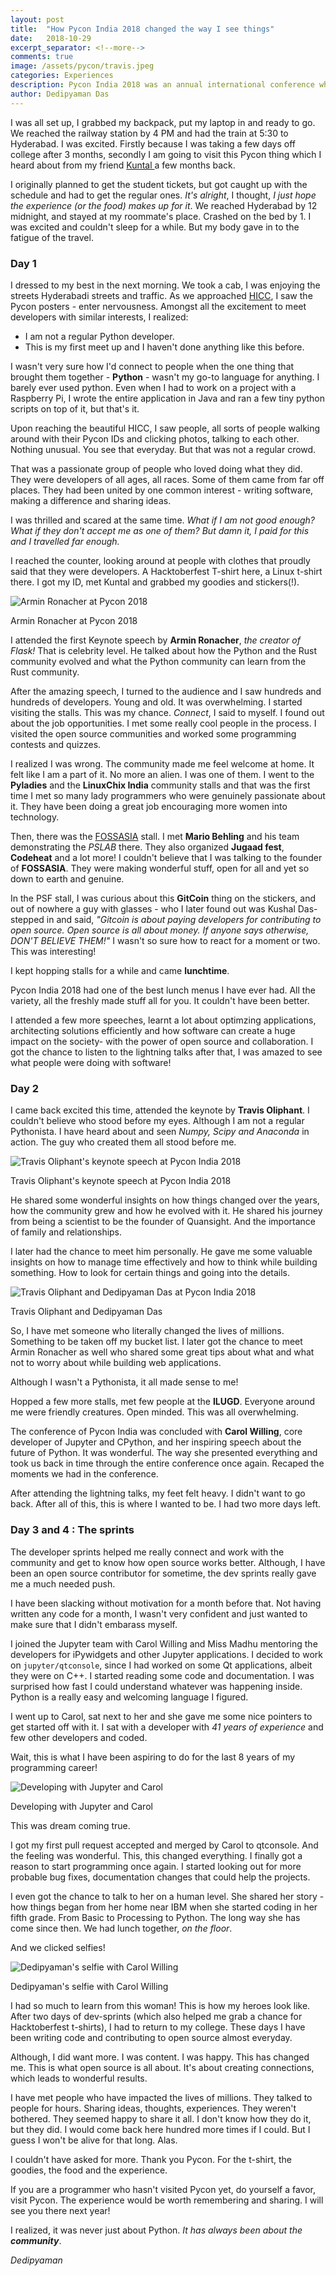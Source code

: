 ```yaml
---
layout: post
title:  "How Pycon India 2018 changed the way I see things"
date:   2018-10-29
excerpt_separator: <!--more-->
comments: true
image: /assets/pycon/travis.jpeg
categories: Experiences
description: Pycon India 2018 was an annual international conference where developers from all over the world came together, connected and shared their experiences. This was an exciting first timer for me and the effect it has had on me has led me to change the way I saw things.
author: Dedipyaman Das
---
```


I was all set up, I grabbed my backpack, put my laptop in and ready to go. We reached the railway station by 4 PM and had the train at 5:30 to Hyderabad. I was excited. Firstly because I was taking a few days off college after 3 months, secondly I am going to visit this Pycon thing which I heard about from my friend <a href="http://hellozee.me" target="_blank"> Kuntal </a> a few months back.
<!--more-->

I originally planned to get the student tickets, but got caught up with the schedule and had to get the regular ones. _It's alright_, I thought, _I just hope the experience (or the food) makes up for it_. We reached Hyderabad by 12 midnight, and stayed at my roommate's place. Crashed on the bed by 1. I was excited and couldn't sleep for a while. But my body gave in to the fatigue of the travel.

### Day 1

I dressed to my best in the next morning. We took a cab, I was enjoying the streets Hyderabadi streets and traffic. As we approached <a href="http://www.hicc.com" target="_blank">HICC</a>, I saw the Pycon posters - enter nervousness. Amongst all the excitement to meet developers with similar interests, I realized:
  - I am not a regular Python developer.
  - This is my first meet up and I haven't done anything like this before.

I wasn't very sure how I'd connect to people when the one thing that brought them together - **Python** - wasn't my go-to language for anything. I barely ever used python. Even when I had to work on a project with a Raspberry Pi, I wrote the entire application in Java and ran a few tiny python scripts on top of it, but that's it.

Upon reaching the beautiful HICC, I saw people, all sorts of people walking around with their Pycon IDs and clicking photos, talking to each other. Nothing unusual. You see that everyday. But that was not a regular crowd. 

That was a passionate group of people who loved doing what they did. They were developers of all ages, all races. Some of them came from far off places. They had been united by one common interest - writing software, making a difference and sharing ideas. 

I was thrilled and scared at the same time. _What if I am not good enough? What if they don't accept me as one of them? But damn it, I paid for this and I travelled far enough._

I reached the counter, looking around at people with clothes that proudly said that they were developers. A Hacktoberfest T-shirt here, a Linux t-shirt there. I got my ID, met Kuntal and grabbed my goodies and stickers(!).

![Armin Ronacher at Pycon 2018](/assets/pycon/armin.jpeg)
<div class="alt">Armin Ronacher at Pycon 2018</div>

I attended the first Keynote speech by **Armin Ronacher**, _the creator of Flask!_ That is celebrity level. He talked about how the Python and the Rust community evolved and what the Python community can learn from the Rust community. 

After the amazing speech, I turned to the audience and I saw hundreds and hundreds of developers. Young and old. It was overwhelming. I started visiting the stalls. This was my chance. _Connect_, I said to myself. I found out about the job opportunities. I met some really cool people in the process. I visited the open source communities and worked some programming contests and quizzes. 

I realized I was wrong. The community made me feel welcome at home. It felt like I am a part of it. No more an alien. I was one of them. I went to the **Pyladies** and the **LinuxChix India** community stalls and that was the first time I met so many lady programmers who were genuinely passionate about it. They have been doing a great job encouraging more women into technology.


Then, there was the <a href="http://fossasia.org" target="_blank">FOSSASIA</a> stall. I met **Mario Behling** and his team demonstrating the _PSLAB_ there. They also organized **Jugaad fest**, **Codeheat** and a lot more! I couldn't believe that I was talking to the founder of **FOSSASIA**. They were making wonderful stuff, open for all and yet so down to earth and genuine. 

In the PSF stall, I was curious about this **GitCoin** thing on the stickers, and out of nowhere a guy with glasses - who I later found out was Kushal Das- stepped in and said, _"Gitcoin is about paying developers for contributing to open source. Open source is all about money. If anyone says otherwise, DON'T BELIEVE THEM!"_ I wasn't so sure how to react for a moment or two. This was interesting!

I kept hopping stalls for a while and came **lunchtime**.

Pycon India 2018 had one of the best lunch menus I have ever had. All the variety, all the freshly made stuff all for you. It couldn't have been better.

I attended a few more speeches, learnt a lot about optimzing applications, architecting solutions efficiently and how software can create a huge impact on the society- with the power of open source and collaboration. I got the chance to listen to the lightning talks after that, I was amazed to see what people were doing with software!

### Day 2

I came back excited this time, attended the keynote by **Travis Oliphant**. I couldn't believe who stood before my eyes. Although I am not a regular Pythonista. I have heard about and seen _Numpy, Scipy and Anaconda_ in action. The guy who created them all stood before me. 

![Travis Oliphant's keynote speech at Pycon India 2018](/assets/pycon/travis.jpeg)
<div class="alt">Travis Oliphant's keynote speech at Pycon India 2018</div>

He shared some wonderful insights on how things changed over the years, how the community grew and how he evolved with it. He shared his journey from being a scientist to be the founder of Quansight. And the importance of family and relationships.

I later had the chance to meet him personally. He gave me some valuable insights on how to manage time effectively and how to think while building something. How to look for certain things and going into the details.

![Travis Oliphant and Dedipyaman Das at Pycon India 2018](/assets/pycon/with-travis.jpeg)
<div class="alt">Travis Oliphant and Dedipyaman Das</div>

So, I have met someone who literally changed the lives of millions. Something to be taken off my bucket list. I later got the chance to meet Armin Ronacher as well who shared some great tips about what and what not to worry about while building web applications. 

Although I wasn't a Pythonista, it all made sense to me!

Hopped a few more stalls, met few people at the **ILUGD**. Everyone around me were friendly creatures. Open minded. This was all overwhelming.

The conference of Pycon India was concluded with **Carol Willing**, core developer of Jupyter and CPython, and her inspiring speech about the future of Python. It was wonderful. The way she presented everything and took us back in time through the entire conference once again. Recaped the moments we had in the conference.

After attending the lightning talks, my feet felt heavy. I didn't want to go back. After all of this, this is where I wanted to be. I had two more days left.

### Day 3 and 4 : The sprints

The developer sprints helped me really connect and work with the community and get to know how open source works better. Although, I have been an open source contributor for sometime, the dev sprints really gave me a much needed push. 

I have been slacking without motivation for a month before that. Not having written any code for a month, I wasn't very confident and just wanted to make sure that I didn't embarass myself.

I joined the Jupyter team with Carol Willing and Miss Madhu mentoring the developers for iPywidgets and other Jupyter applications. I decided to work on `jupyter/qtconsole`, since I had worked on some Qt applications, albeit they were on C++. I started reading some code and documentation. I was surprised how fast I could understand whatever was happening inside. Python is a really easy and welcoming language I figured. 

I went up to Carol, sat next to her and she gave me some nice pointers to get started off with it. I sat with a developer with _41 years of experience_ and few other developers and coded.

Wait, this is what I have been aspiring to do for the last 8 years of my programming career!

![Developing with Jupyter and Carol](/assets/pycon/sprint.jpeg)
<div class="alt">Developing with Jupyter and Carol</div>

This was dream coming true.

I got my first pull request accepted and merged by Carol to qtconsole. And the feeling was wonderful. This, this changed everything. I finally got a reason to start programming once again. I started looking out for more probable bug fixes, documentation changes that could help the projects. 

I even got the chance to talk to her on a human level. She shared her story - how things began from her home near IBM when she started coding in her fifth grade. From Basic to Processing to Python. The long way she has come since then. We had lunch together, _on the floor_. 

And we clicked selfies!

![Dedipyaman's selfie with Carol Willing](/assets/pycon/with-carol.jpeg)
<div class="alt">Dedipyaman's selfie with Carol Willing</div>

I had so much to learn from this woman! This is how my heroes look like.
After two days of dev-sprints (which also helped me grab a chance for Hacktoberfest t-shirts), I had to return to my college. These days I have been writing code and contributing to open source almost everyday.

Although, I did want more. I was content. I was happy. This has changed me. This is what open source is all about. It's about creating connections, which leads to wonderful results. 

I have met people who have impacted the lives of millions. They talked to people for hours. Sharing ideas, thoughts, experiences. They weren't bothered. They seemed happy to share it all. I don't know how they do it, but they did. I would come back here hundred more times if I could. But I guess I won't be alive for that long. Alas.

I couldn't have asked for more. Thank you Pycon. For the t-shirt, the goodies, the food and the experience.

If you are a programmer who hasn't visited Pycon yet, do yourself a favor, visit Pycon. The experience would be worth remembering and sharing. I will see you there next year!

I realized, it was never just about Python. _It has always been about the **community**_.

_Dedipyaman_